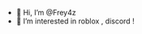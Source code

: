 - 👋 Hi, I’m @Frey4z
- 👀 I’m interested in roblox , discord !

<!---
Frey4z/Frey4z is a ✨ special ✨ repository because its `README.md` (this file) appears on your GitHub profile.
You can click the Preview link to take a look at your changes.
--->
